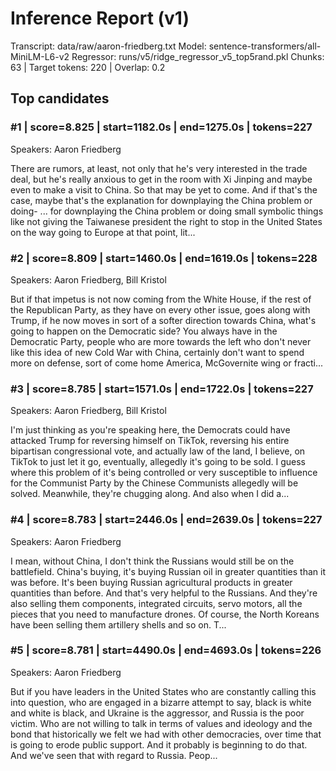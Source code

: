 # Inference Report (v1)

Transcript: data/raw/aaron-friedberg.txt
Model: sentence-transformers/all-MiniLM-L6-v2
Regressor: runs/v5/ridge_regressor_v5_top5rand.pkl
Chunks: 63 | Target tokens: 220 | Overlap: 0.2

## Top candidates

### #1 | score=8.825 | start=1182.0s | end=1275.0s | tokens=227
Speakers: Aaron Friedberg

There are rumors, at least, not only that he's very interested in the trade deal, but he's really anxious to get in the room with Xi Jinping and maybe even to make a visit to China. So that may be yet to come. And if that's the case, maybe that's the explanation for downplaying the China problem or doing- ... for downplaying the China problem or doing small symbolic things like not giving the Taiwanese president the right to stop in the United States on the way going to Europe at that point, lit...

### #2 | score=8.809 | start=1460.0s | end=1619.0s | tokens=228
Speakers: Aaron Friedberg, Bill Kristol

But if that impetus is not now coming from the White House, if the rest of the Republican Party, as they have on every other issue, goes along with Trump, if he now moves in sort of a softer direction towards China, what's going to happen on the Democratic side? You always have in the Democratic Party, people who are more towards the left who don't never like this idea of new Cold War with China, certainly don't want to spend more on defense, sort of come home America, McGovernite wing or fracti...

### #3 | score=8.785 | start=1571.0s | end=1722.0s | tokens=227
Speakers: Aaron Friedberg, Bill Kristol

I'm just thinking as you're speaking here, the Democrats could have attacked Trump for reversing himself on TikTok, reversing his entire bipartisan congressional vote, and actually law of the land, I believe, on TikTok to just let it go, eventually, allegedly it's going to be sold. I guess where this problem of it's being controlled or very susceptible to influence for the Communist Party by the Chinese Communists allegedly will be solved. Meanwhile, they're chugging along. And also when I did a...

### #4 | score=8.783 | start=2446.0s | end=2639.0s | tokens=227
Speakers: Aaron Friedberg

I mean, without China, I don't think the Russians would still be on the battlefield. China's buying, it's buying Russian oil in greater quantities than it was before. It's been buying Russian agricultural products in greater quantities than before. And that's very helpful to the Russians. And they're also selling them components, integrated circuits, servo motors, all the pieces that you need to manufacture drones. Of course, the North Koreans have been selling them artillery shells and so on. T...

### #5 | score=8.781 | start=4490.0s | end=4693.0s | tokens=226
Speakers: Aaron Friedberg

But if you have leaders in the United States who are constantly calling this into question, who are engaged in a bizarre attempt to say, black is white and white is black, and Ukraine is the aggressor, and Russia is the poor victim. Who are not willing to talk in terms of values and ideology and the bond that historically we felt we had with other democracies, over time that is going to erode public support. And it probably is beginning to do that. And we've seen that with regard to Russia. Peop...
